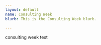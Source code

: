 ```yaml
---
layout: default
name: Consulting Week
blurb: This is the Consulting Week blurb.

---
```


consulting week test